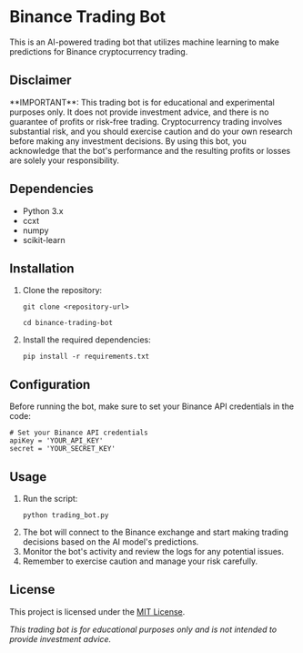 <!DOCTYPE html>
<html>
<head>
  <title>Binance Trading Bot</title>
</head>
<body>
  <h1>Binance Trading Bot</h1>

  <p>This is an AI-powered trading bot that utilizes machine learning to make predictions for Binance cryptocurrency trading.</p>

  <h2>Disclaimer</h2>
  <p>**IMPORTANT**: This trading bot is for educational and experimental purposes only. It does not provide investment advice, and there is no guarantee of profits or risk-free trading. Cryptocurrency trading involves substantial risk, and you should exercise caution and do your own research before making any investment decisions. By using this bot, you acknowledge that the bot's performance and the resulting profits or losses are solely your responsibility.</p>

  <h2>Dependencies</h2>
  <ul>
    <li>Python 3.x</li>
    <li>ccxt</li>
    <li>numpy</li>
    <li>scikit-learn</li>
  </ul>

  <h2>Installation</h2>
  <ol>
    <li>Clone the repository:</li>
    <pre><code>git clone &lt;repository-url&gt;</code></pre>
    <pre><code>cd binance-trading-bot</code></pre>
    <li>Install the required dependencies:</li>
    <pre><code>pip install -r requirements.txt</code></pre>
  </ol>

  <h2>Configuration</h2>
  <p>Before running the bot, make sure to set your Binance API credentials in the code:</p>
  <pre><code># Set your Binance API credentials
apiKey = 'YOUR_API_KEY'
secret = 'YOUR_SECRET_KEY'
</code></pre>

  <h2>Usage</h2>
  <ol>
    <li>Run the script:</li>
    <pre><code>python trading_bot.py</code></pre>
    <li>The bot will connect to the Binance exchange and start making trading decisions based on the AI model's predictions.</li>
    <li>Monitor the bot's activity and review the logs for any potential issues.</li>
    <li>Remember to exercise caution and manage your risk carefully.</li>
  </ol>

  <h2>License</h2>
  <p>This project is licensed under the <a href="LICENSE">MIT License</a>.</p>

  <p><em>This trading bot is for educational purposes only and is not intended to provide investment advice.</em></p>
</body>
</html>
